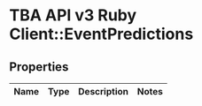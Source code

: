 # TBA API v3 Ruby Client::EventPredictions

## Properties
Name | Type | Description | Notes
------------ | ------------- | ------------- | -------------


